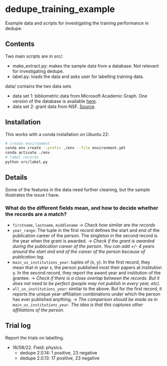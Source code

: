 # dedupe_training_example

Example data and scripts for investigating the training performance in dedupe.

## Contents

Two main scripts are in src/:
- make_extract.py: makes the sample data from a database. Not relevant for investigating dedupe.
- label.py: loads the data and asks user for labelling training data.

data/ contains the two data sets
- data set 1: bibliometric data from Microsoft Academic Graph. One version of the database is available [here](https://zenodo.org/record/6511057). 
- data set 2: grant data from NSF. [Source](https://www.nsf.gov/awardsearch/download.jsp).


## Installation
This works with a conda installation on Ubuntu 22:

```bash
# create environment
conda env create --prefix ./env --file environment.yml
conda activate ./env
# label records
python src/label.py
```

## Details
Some of the features in the data need further cleaning, but the sample illustrates the issue I have.


### What do the different fields mean, and how to decide whether the records are a match?
- `firstname`, `lastname`, `middlename` -> *Check how similar are the records*
- `year_range`: The tuple in the first record defines the start and end of the publication career of the person. The singleton in the second record is the year when the grant is awarded. -> *Check if the grant is awarded during the publication career of the person. You can add +/- 4 years around the start and end of the career of the person because of publication lag.*
- `main_us_institutions_year`: tuples of (x, y). In the first record, they mean that in year x, the person published most their papers at institution y. In the second record, they report the award year and institution of the grantee. -> *Check if there is a close overlap between the records. But it does not need to be perfect (people may not publish in every year, etc).*
- `all_us_institutions_year`: similar to the above. But for the first record, it reports the unique year-affiliation combinations under which the person has ever published anything. -> *The comparison should be made as in `main_us_institutions_year`. The idea is that this captures other affiliations of the person.*


## Trial log
Report the trials on labelling.
- 16/08/22. Field: physics.
    - dedupe 2.0.14: 1 positive, 23 negative
    - dedupe 2.0.13: 17 positive, 23 negative


